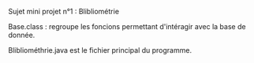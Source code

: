 Sujet mini projet n°1 : Blibliométrie

Base.class  : regroupe les foncions permettant d'intéragir avec la base de donnée.







Blibliométhrie.java est le fichier principal du programme.
